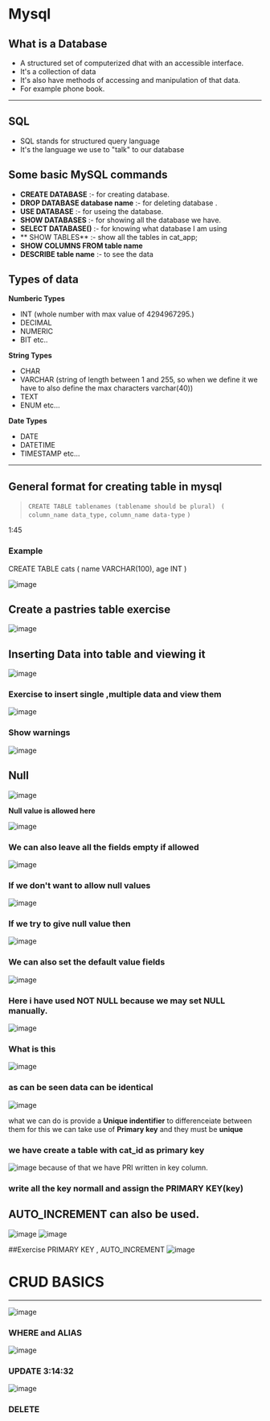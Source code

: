 # Mysql

## What is a Database

- A structured set of computerized dhat with an accessible interface.
- It's a collection of data
- It's also have methods of accessing and manipulation of that data. 
- For example phone book.
---

## SQL

- SQL stands for structured query language 
- It's the language we use to "talk" to our database

## Some basic MySQL commands 

- **CREATE DATABASE** :- for creating database.
- **DROP DATABASE database name** :- for deleting database .
- **USE DATABASE** :- for useing the database. 
- **SHOW DATABASES** :- for showing all the database we have. 
- **SELECT DATABASE()** :- for knowing what database I am using   
- ** SHOW TABLES** :- show all the tables in cat_app;
- **SHOW COLUMNS FROM table name** 
- **DESCRIBE table name** :- to see the data 
## Types of data 
**Numberic Types**
- INT (whole number with max value of 4294967295.)
- DECIMAL
- NUMERIC
- BIT etc..

**String Types**
- CHAR
- VARCHAR (string of length between 1 and 255, so when we define it we have to also define the max characters varchar(40))
- TEXT 
- ENUM etc...

**Date Types**
- DATE
- DATETIME
- TIMESTAMP etc...

---
## General format for creating table in mysql
> `CREATE TABLE tablenames (tablename should be plural) ` 
> `(`
>    `column_name data_type,`
>   `column_name data-type`
> `)`
 
1:45

### Example 
 CREATE TABLE cats
 (
  name VARCHAR(100),
  age INT
 )
 
![image](https://user-images.githubusercontent.com/101376775/221355397-d06a4631-2d72-4008-884a-a771c75f4f2a.png)

## Create a pastries table exercise

![image](https://user-images.githubusercontent.com/101376775/221355730-dddda774-51e9-47b2-a6fa-0caa56ac9a2e.png)

## Inserting Data into table and viewing it

![image](https://user-images.githubusercontent.com/101376775/221361523-128c0919-16e8-40f5-aee2-071a39fb2fc9.png)

### Exercise to insert single ,multiple data and view them

![image](https://user-images.githubusercontent.com/101376775/221362164-6a24cc06-db15-4132-9dfc-536137d3145d.png)

### Show warnings

![image](https://user-images.githubusercontent.com/101376775/221363059-b2cd0ad3-1b6a-406a-b072-5feae0dad2f2.png)

## Null
![image](https://user-images.githubusercontent.com/101376775/221363140-01bad219-7b99-4981-abb4-baa24342447b.png)

**Null value is allowed here**

![image](https://user-images.githubusercontent.com/101376775/221363436-35e63dda-167b-4ee6-b3c1-923b121ba0d6.png)

### We can also leave all the fields empty if allowed 
![image](https://user-images.githubusercontent.com/101376775/221363547-63368181-9825-4dd9-be68-3cec0c4a3119.png)

### If we don't want to allow null values 
![image](https://user-images.githubusercontent.com/101376775/221364509-8279d57d-6f7f-44b5-b9fe-b422300b65f1.png)


### If we try to give null value then 
![image](https://user-images.githubusercontent.com/101376775/221364637-78c716be-c387-4456-aa15-994202ad64c1.png)

### We can also set the default value fields
![image](https://user-images.githubusercontent.com/101376775/221365103-40bd3029-2c32-41c3-bf6f-91f2a7790d2f.png)
### Here i have used NOT NULL because we may set NULL manually. 
![image](https://user-images.githubusercontent.com/101376775/221365975-c9b93440-f9e3-415b-9154-a8fa6d84d492.png)

### What is this
![image](https://user-images.githubusercontent.com/101376775/221403677-ebd289c9-2caf-4775-8747-bd7cceabbf68.png)

### as can be seen data can be identical
![image](https://user-images.githubusercontent.com/101376775/221403906-9cd02195-97cc-42c5-8743-9477c1536489.png)

what we can do is provide a **Unique indentifier** to differenceiate between them 
for this we can take use of **Primary key**  and they must be **unique** 


### we have create a table with cat_id as primary key
![image](https://user-images.githubusercontent.com/101376775/221404657-e3488f17-10f2-490b-87fe-498e4455fca3.png)
because of that we have PRI written in key column. 

### write all the key normall and assign the PRIMARY KEY(key)
## AUTO_INCREMENT can also be used. 
![image](https://user-images.githubusercontent.com/101376775/221405344-bee00a75-89de-4383-88a2-e07b8851b327.png)
![image](https://user-images.githubusercontent.com/101376775/221405400-621910df-5f8c-459b-8345-2d28a12fb077.png)

##Exercise PRIMARY KEY , AUTO_INCREMENT 
![image](https://user-images.githubusercontent.com/101376775/221407717-1fe1f57c-1314-4e5f-ae00-70d834d19767.png)

# CRUD BASICS
---

![image](https://user-images.githubusercontent.com/101376775/221428894-8bdec125-1eac-46e5-8a6c-9eb4036d395e.png)

### WHERE and ALIAS
![image](https://user-images.githubusercontent.com/101376775/221428940-bacde77f-8183-416c-8790-c9d0e10e21ca.png)

### UPDATE 3:14:32
![image](https://user-images.githubusercontent.com/101376775/222038150-fc7f6842-1e42-4d4a-905d-73175633b349.png)
### DELETE





